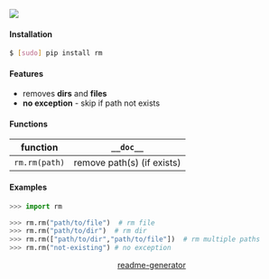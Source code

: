 <!--
https://pypi.org/project/readme-generator/
-->

[![](https://img.shields.io/pypi/pyversions/rm.svg?longCache=True)](https://pypi.org/project/rm/)

#### Installation
```bash
$ [sudo] pip install rm
```

#### Features
- removes **dirs** and **files**
- **no exception** - skip if path not exists

#### Functions
function|`__doc__`
-|-
`rm.rm(path)` |remove path(s) (if exists)

#### Examples
```python
>>> import rm

>>> rm.rm("path/to/file")  # rm file
>>> rm.rm("path/to/dir")  # rm dir
>>> rm.rm(["path/to/dir","path/to/file"])  # rm multiple paths
>>> rm.rm("not-existing") # no exception
```

<p align="center">
    <a href="https://pypi.org/project/readme-generator/">readme-generator</a>
</p>